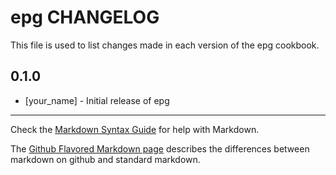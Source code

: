 epg CHANGELOG
================

This file is used to list changes made in each version of the epg cookbook.

0.1.0
-----
- [your_name] - Initial release of epg

- - -
Check the [Markdown Syntax Guide](http://daringfireball.net/projects/markdown/syntax) for help with Markdown.

The [Github Flavored Markdown page](http://github.github.com/github-flavored-markdown/) describes the differences between markdown on github and standard markdown.
